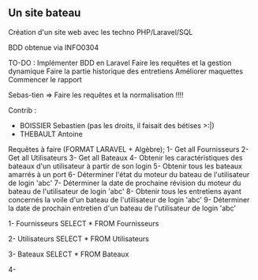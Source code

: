 ## Un site bateau

Création d'un site web avec les techno PHP/Laravel/SQL

BDD obtenue via INFO0304

TO-DO :
Implémenter BDD en Laravel
Faire les requêtes et la gestion dynamique
Faire la partie historique des entretiens
Améliorer maquettes
Commencer le rapport

Sebas-tien => Faire les requêtes et la normalisation !!!!


Contrib :
- BOISSIER Sebastien (pas les droits, il faisait des bétises >:|)
- THEBAULT Antoine

Requêtes à faire (FORMAT LARAVEL + Algèbre);
1- Get all Fournisseurs
2- Get all Utilisateurs
3- Get all Bateaux
4- Obtenir les caractéristiques des bateaux d'un utilisateur à partir de son login
5- Obtenir tous les bateaux amarrés à un port
6- Déterminer l'état du moteur du bateau de l'utilisateur de login 'abc'
7- Déterminer la date de prochaine révision du moteur du bateau de l'utilisateur de login 'abc'
8- Obtenir tous les entretiens ayant concernés la voile d'un bateau de l'utilisateur de login 'abc'
9- Déterminer la date de prochain entretien d'un bateau de l'utilisateur de login 'abc'

1-
	Fournisseurs
	SELECT * FROM Fournisseurs
	
2-
	Utilisateurs
	SELECT * FROM Utilisateurs

3-
	Bateaux
	SELECT * FROM Bateaux
	
4-
	
